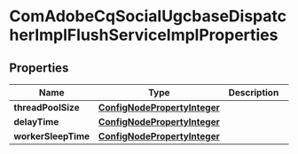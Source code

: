 
# ComAdobeCqSocialUgcbaseDispatcherImplFlushServiceImplProperties

## Properties
Name | Type | Description | Notes
------------ | ------------- | ------------- | -------------
**threadPoolSize** | [**ConfigNodePropertyInteger**](ConfigNodePropertyInteger.md) |  |  [optional]
**delayTime** | [**ConfigNodePropertyInteger**](ConfigNodePropertyInteger.md) |  |  [optional]
**workerSleepTime** | [**ConfigNodePropertyInteger**](ConfigNodePropertyInteger.md) |  |  [optional]



